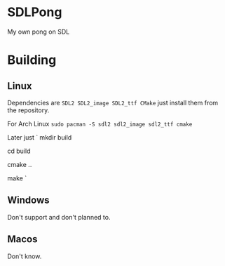 # SDLPong
My own pong on SDL

# Building
Linux
-----
Dependencies are `SDL2 SDL2_image SDL2_ttf CMake` just install them from the repository.

For Arch Linux `sudo pacman -S sdl2 sdl2_image sdl2_ttf cmake`

Later just
`
mkdir build

cd build

cmake ..

make
`

Windows
-------
Don't support and don't planned to.

Macos
-----
Don't know.
